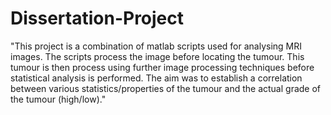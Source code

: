 # Dissertation-Project
"This project is a combination of matlab scripts used for analysing MRI images. The scripts process the image before locating the tumour. This tumour is then process using further image processing techniques before statistical analysis is performed. The aim was to establish a correlation between various statistics/properties of the tumour and the actual grade of the tumour (high/low)."

